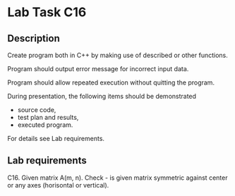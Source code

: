 # Lab Task C16

## Description

Create program both in C++ by making use of described or other functions. 

Program should output error message for incorrect input data. 

Program should allow repeated execution without quitting the program. 

During presentation, the following items should be demonstrated
 - source code,
 - test plan and results,
 - executed program.
 
For details see Lab requirements.

## Lab requirements 

C16. Given matrix A(m, n). Check - is given matrix symmetric against center or any axes (horisontal or vertical).
